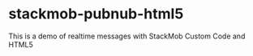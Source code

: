 stackmob-pubnub-html5
=====================

This is a demo of realtime messages with StackMob Custom Code and HTML5
